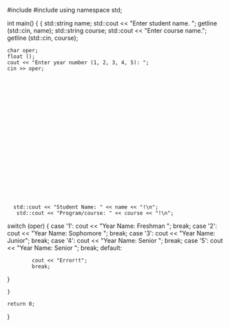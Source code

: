 #include <iostream>
#include <string>
using namespace std;

int main() {
   {
  std::string name;
  std::cout << "Enter student name. ";
  getline (std::cin, name);
  std::string course;
  std::cout << "Enter course name.";
  getline (std::cin, course);

    char oper;
    float ();
    cout << "Enter year number (1, 2, 3, 4, 5): ";
    cin >> oper;
 
 
      
      
      
      
      
      
      
      
      
      
      
      
      
      
      
      
      
      
      
      
      std::cout << "Student Name: " << name << "!\n";
       std::cout << "Program/course: " << course << "!\n";
  
   switch (oper) {
        case '1':
            cout << "Year Name: Freshman ";
            break;
        case '2':
            cout << "Year Name: Sophomore ";
            break;
        case '3':
            cout  << "Year Name: Junior";
            break;
        case '4':
            cout << "Year Name: Senior ";
            break;
       case '5':
            cout << "Year Name: Senior ";
            break;
        default:
         
            cout << "Error!t";
            break;

}
   
    }

    return 0;
}
